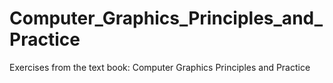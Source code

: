 # Computer_Graphics_Principles_and_Practice
Exercises from the text book:  Computer Graphics Principles and Practice
